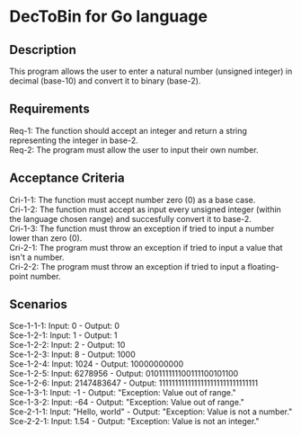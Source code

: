 # DecToBin for Go language

## Description
This program allows the user to enter a natural number (unsigned integer) in decimal (base-10) and convert it to binary (base-2).

## Requirements 

Req-1: The function should accept an integer and return a string representing the integer in base-2.  
Req-2: The program must allow the user to input their own number.  

## Acceptance Criteria

Cri-1-1: The function must accept number zero (0) as a base case.  
Cri-1-2: The function must accept as input every unsigned integer (within the language chosen range) and succesfully convert it to base-2.  
Cri-1-3: The function must throw an exception if tried to input a number lower than zero (0).  
Cri-2-1: The program must throw an exception if tried to input a value that isn't a number.  
Cri-2-2: The program must throw an exception if tried to input a floating-point number.  

## Scenarios

Sce-1-1-1: Input: 0 - Output: 0  
Sce-1-2-1: Input: 1 - Output: 1  
Sce-1-2-2: Input: 2 - Output: 10  
Sce-1-2-3: Input: 8 - Output: 1000  
Sce-1-2-4: Input: 1024 - Output: 10000000000  
Sce-1-2-5: Input: 6278956 - Output: 010111111100111100101100  
Sce-1-2-6: Input: 2147483647 - Output: 1111111111111111111111111111111  
Sce-1-3-1: Input: -1 - Output: "Exception: Value out of range."  
Sce-1-3-2: Input: -64 - Output: "Exception: Value out of range."  
Sce-2-1-1: Input: "Hello, world" - Output: "Exception: Value is not a number."  
Sce-2-2-1: Input: 1.54 - Output: "Exception: Value is not an integer."